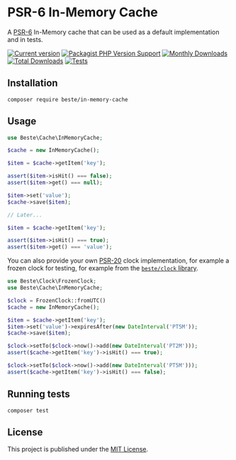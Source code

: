 # PSR-6 In-Memory Cache

A [PSR-6](https://www.php-fig.org/psr/psr-6/) In-Memory cache that can be used as a default implementation and in tests.

[![Current version](https://img.shields.io/packagist/v/beste/in-memory-cache.svg?logo=composer)](https://packagist.org/packages/beste/in-memory-cache)
[![Packagist PHP Version Support](https://img.shields.io/packagist/php-v/beste/in-memory-cache)](https://packagist.org/packages/beste/in-memory-cache)
[![Monthly Downloads](https://img.shields.io/packagist/dm/beste/in-memory-cache.svg)](https://packagist.org/packages/beste/in-memory-cache/stats)
[![Total Downloads](https://img.shields.io/packagist/dt/beste/in-memory-cache.svg)](https://packagist.org/packages/beste/in-memory-cache/stats)
[![Tests](https://github.com/beste/in-memory-cache-php/actions/workflows/tests.yml/badge.svg)](https://github.com/beste/in-memory-cache-php/actions/workflows/tests.yml)

## Installation

```shell
composer require beste/in-memory-cache
```

## Usage

```php
use Beste\Cache\InMemoryCache;

$cache = new InMemoryCache();

$item = $cache->getItem('key');

assert($item->isHit() === false);
assert($item->get() === null);

$item->set('value');
$cache->save($item);

// Later...

$item = $cache->getItem('key');

assert($item->isHit() === true);
assert($item->get() === 'value');
```

You can also provide your own [PSR-20](https://www.php-fig.org/psr/psr-20/) clock implementation, for example a frozen
clock for testing, for example from the [`beste/clock` library](https://github.com/beste/clock).

```php
use Beste\Clock\FrozenClock;
use Beste\Cache\InMemoryCache;

$clock = FrozenClock::fromUTC()
$cache = new InMemoryCache();

$item = $cache->getItem('key');
$item->set('value')->expiresAfter(new DateInterval('PT5M'));
$cache->save($item);

$clock->setTo($clock->now()->add(new DateInterval('PT2M')));
assert($cache->getItem('key')->isHit() === true);

$clock->setTo($clock->now()->add(new DateInterval('PT5M')));
assert($cache->getItem('key')->isHit() === false);
```

## Running tests

```shell
composer test
```

## License

This project is published under the [MIT License](LICENSE).
